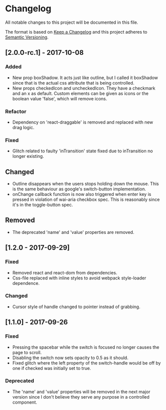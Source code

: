 # Changelog
All notable changes to this project will be documented in this file.

The format is based on [Keep a Changelog](http://keepachangelog.com/en/1.0.0/)
and this project adheres to [Semantic Versioning](http://semver.org/spec/v2.0.0.html).

## [2.0.0-rc.1] - 2017-10-08
### Added
- New prop boxShadow. It acts just like outline, but I called it boxShadow since that is the actual css attribute that is being controlled.
- New props checkedIcon and uncheckedIcon. They have a checkmark and an x as default. Custom elements can be given as icons or the boolean value 'false', which will remove icons.

### Refactor
- Dependency on 'react-draggable' is removed and replaced with new drag logic.

### Fixed
- Glitch related to faulty 'inTransition' state fixed due to inTransition no longer existing.

## Changed
- Outline disappears when the users stops holding down the mouse. This is the same behaviour as google's switch-button implementation.
- onChange callback function is now also triggered when enter key is pressed in violation of wai-aria checkbox spec. This is reasonably since it's in the toggle-button spec.

## Removed
- The deprecated 'name' and 'value' properties are removed.

## [1.2.0 - 2017-09-29]
### Fixed
- Removed react and react-dom from dependencies.
- Css-file replaced with inline styles to avoid webpack style-loader dependence.

### Changed
- Cursor style of handle changed to pointer instead of grabbing.


## [1.1.0] - 2017-09-26
### Fixed
- Pressing the spacebar while the switch is focused no longer causes the page to scroll.
- Disabling the switch now sets opacity to 0.5 as it should.
- Fixed glitch where the left property of the switch-handle would be off by one if checked was initially set to true.

### Deprecated
- The 'name' and 'value' properties will be removed in the next major version since I don't believe they serve any purpose in a controlled component.